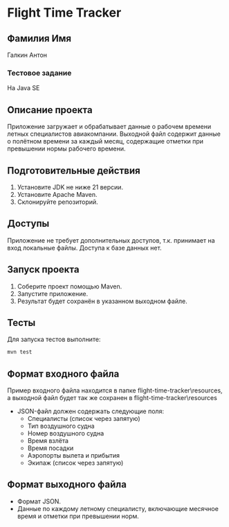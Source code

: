 # Flight Time Tracker

## Фамилия Имя
Галкин Антон

### Тестовое задание
На Java SE

## Описание проекта

Приложение загружает и обрабатывает данные о рабочем времени летных специалистов авиакомпании.
Выходной файл содержит данные о полётном времени за каждый месяц, содержащие отметки при превышении нормы рабочего 
времени.

## Подготовительные действия

1. Установите JDK не ниже 21 версии.
2. Установите Apache Maven.
3. Склонируйте репозиторий.

## Доступы

Приложение не требует дополнительных доступов, т.к. принимает на вход локальные файлы. Доступа к базе данных нет.

## Запуск проекта

1. Соберите проект помощью Maven.
2. Запустите приложение.
3. Результат будет сохранён в указанном выходном файле.

## Тесты

Для запуска тестов выполните:

```bash
mvn test
```

## Формат входного файла

Пример входного файла находится в папке flight-time-tracker\resources, а выходной файл будет так же сохранен в
flight-time-tracker\resources

- JSON-файл должен содержать следующие поля:
    - Специалисты (список через запятую)
    - Тип воздушного судна
    - Номер воздушного судна
    - Время взлёта
    - Время посадки
    - Аэропорты вылета и прибытия
    - Экипаж (список через запятую)

## Формат выходного файла

- Формат JSON.
- Данные по каждому летному специалисту, включающие месячное время и отметки при превышении норм.
